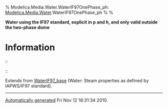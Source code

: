 % Modelica.Media.Water.WaterIF97OnePhase\_ph:
  [Modelica.Media.Water](Modelica_Media_Water.html#Modelica.Media.Water).WaterIF97OnePhase\_ph
% 
% 

**Water using the IF97 standard, explicit in p and h, and only valid
outside the two-phase dome**

Information
===========

::

::

Extends from
[WaterIF97\_base](Modelica_Media_Water_WaterIF97_base.html#Modelica.Media.Water.WaterIF97_base)
(Water: Steam properties as defined by IAPWS/IF97 standard).

* * * * *

[Automatically generated](http://www.3ds.com/) Fri Nov 12 16:31:34 2010.
